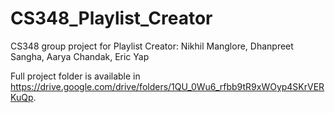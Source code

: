 # CS348_Playlist_Creator
CS348 group project for Playlist Creator: Nikhil Manglore, Dhanpreet Sangha, Aarya Chandak, Eric Yap


Full project folder is available in https://drive.google.com/drive/folders/1QU_0Wu6_rfbb9tR9xWOyp4SKrVERKuQp.

